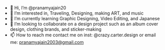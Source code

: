 - 👋 Hi, I’m @pranamyajain20
- 👀 I’m interested in, Traveling, Designing, making ART, and music
- 🌱 I’m currently learning Graphic Designing, Video Editing, and Japanese
- 💞️ I’m looking to collaborate on a design project such as an album cover design, clothing brands, and sticker-making
- 📫 How to reach me contact me on inst: @crazy.carter.design or email me: pranamyajain2003@gmail.com
